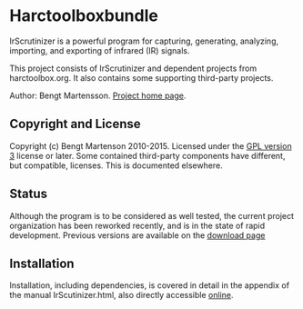 # Harctoolboxbundle
IrScrutinizer is a powerful program for capturing, generating,
analyzing, importing, and exporting of infrared (IR) signals.

This project consists of IrScrutinizer and dependent projects from
harctoolbox.org. It also contains some supporting third-party projects.

Author: Bengt Martensson.
[Project home page](http://www.harctoolbox.org).

## Copyright and License

Copyright (c) Bengt Martenson 2010-2015.
Licensed under the [GPL version 3](http://www.gnu.org/licenses/gpl.html) license or later.
Some contained third-party components have different, but compatible, licenses. This is documented elsewhere.

## Status

Although the program is to be considered as well tested, the current
project organization has been reworked recently, and is in the state
of rapid development. Previous versions are available on the
[download page](http://www.harctoolbox.org/downloads/index.html)

## Installation

Installation, including dependencies, is covered in detail in the
appendix of the manual IrScutinizer.html,
also directly accessible [online](http://www.harctoolbox.org/IrScrutinizer.html#Appendix.+Building+from+sources).
